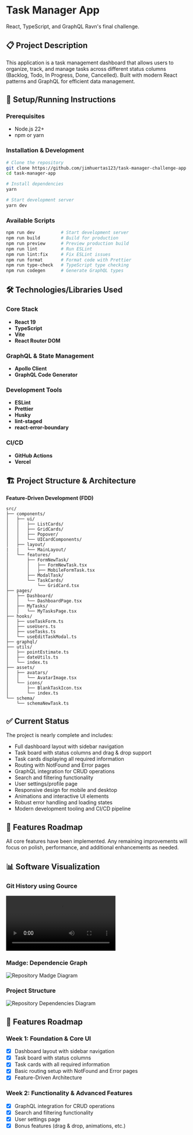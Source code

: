 # Task Manager App

React, TypeScript, and GraphQL Ravn's final challenge.

## 📋 Project Description

This application is a task management dashboard that allows users to organize, track, and manage tasks across different status columns (Backlog, Todo, In Progress, Done, Cancelled). Built with modern React patterns and GraphQL for efficient data management.

## 🚀 Setup/Running Instructions

### Prerequisites

- Node.js 22+
- npm or yarn

### Installation & Development

```bash
# Clone the repository
git clone https://github.com/jimhuertas123/task-manager-challenge-app
cd task-manager-app

# Install dependencies
yarn

# Start development server
yarn dev
```

### Available Scripts

```bash
npm run dev          # Start development server
npm run build        # Build for production
npm run preview      # Preview production build
npm run lint         # Run ESLint
npm run lint:fix     # Fix ESLint issues
npm run format       # Format code with Prettier
npm run type-check   # TypeScript type checking
npm run codegen      # Generate GraphQL types
```

## 🛠 Technologies/Libraries Used

### Core Stack

- **React 19**
- **TypeScript**
- **Vite**
- **React Router DOM**

### GraphQL & State Management

- **Apollo Client**
- **GraphQL Code Generator**

### Development Tools

- **ESLint**
- **Prettier**
- **Husky**
- **lint-staged**
- **react-error-boundary**

### CI/CD

- **GitHub Actions**
- **Vercel**

## 🏗 Project Structure & Architecture

**Feature-Driven Development (FDD)**

```
src/
├── components/
│   ├── ui/
│   │   ├── ListCards/
│   │   ├── GridCards/
│   │   ├── Popover/
│   │   └── UICardComponents/
│   ├── layout/
|   |   └── MainLayout/
│   └── features/
│       ├── FormNewTask/
│       │   ├── FormNewTask.tsx
│       │   ├── MobileFormTask.tsx
│       ├── ModalTask/
│       └── TaskCards/
│           └── GridCard.tsx
├── pages/
│   ├── Dashboard/
│   │   └── DashboardPage.tsx
│   ├── MyTasks/
│   │   └── MyTasksPage.tsx
├── hooks/
│   ├── useTaskForm.ts
│   ├── useUsers.ts
│   ├── useTasks.ts
│   └── useEditTaskModal.ts
├── graphql/
├── utils/
│   ├── pointEstimate.ts
│   ├── dateUtils.ts
│   └── index.ts
├── assets/
│   ├── avatars/
│   │   └── AvatarImage.tsx
│   └── icons/
│       ├── BlankTaskIcon.tsx
│       └── index.ts
└── schema/
    └── schemaNewTask.ts
```

## ✅ Current Status

The project is nearly complete and includes:

- Full dashboard layout with sidebar navigation
- Task board with status columns and drag & drop support
- Task cards displaying all required information
- Routing with NotFound and Error pages
- GraphQL integration for CRUD operations
- Search and filtering functionality
- User settings/profile page
- Responsive design for mobile and desktop
- Animations and interactive UI elements
- Robust error handling and loading states
- Modern development tooling and CI/CD pipeline

## 🎯 Features Roadmap

All core features have been implemented. Any remaining improvements will focus on polish, performance, and additional enhancements as needed.

## 📊 Software Visualization

### Git History using Gource

![Git Gource History](./src/assets/gource-fast.mp4)

### Madge: Dependencie Graph

![Repository Madge Diagram](./src/assets/diagram.png)

### Project Structure

![Repository Dependencies Diagram](./src/assets/diagram-GitDiagram.png)

## 🎯 Features Roadmap

### Week 1: Foundation & Core UI

- [x] Dashboard layout with sidebar navigation
- [x] Task board with status columns
- [x] Task cards with all required information
- [x] Basic routing setup with NotFound and Error pages
- [x] Feature-Driven Architecture

### Week 2: Functionality & Advanced Features

- [x] GraphQL integration for CRUD operations
- [x] Search and filtering functionality
- [x] User settings page
- [x] Bonus features (drag & drop, animations, etc.)
